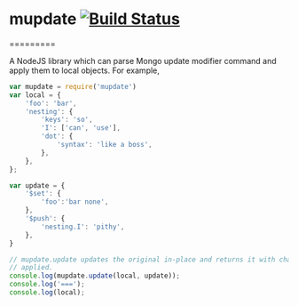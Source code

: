 # mupdate [![Build Status](https://secure.travis-ci.org/mattbornski/nodejs-mupdate.png)](http://travis-ci.org/mattbornski/nodejs-mupdate)
=========

A NodeJS library which can parse Mongo update modifier command and apply them to local objects.  For example,

```javascript
var mupdate = require('mupdate')
var local = {
    'foo': 'bar',
    'nesting': {
        'keys': 'so',
        'I': ['can', 'use'],
        'dot': {
            'syntax': 'like a boss',
        },
    },
};

var update = {
    '$set': {
        'foo':'bar none',
    },
    '$push': {
        'nesting.I': 'pithy',
    },
}

// mupdate.update updates the original in-place and returns it with changes
// applied.
console.log(mupdate.update(local, update));
console.log('===');
console.log(local);

```
